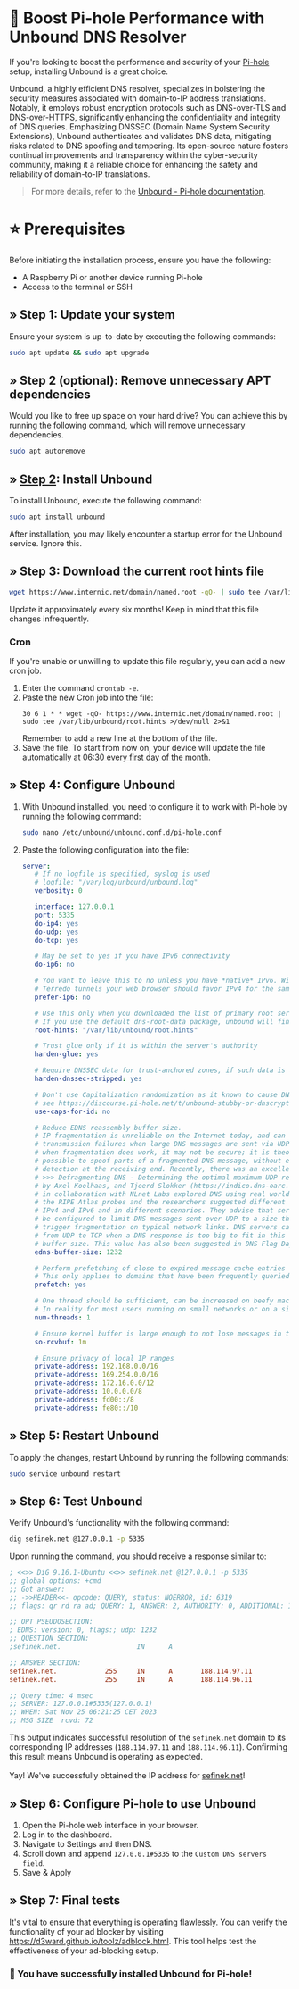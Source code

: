 <!-- [[> SEO
###### Title: How to Install Unbound for Pi-hole: A Comprehensive Guide
###### Description: Enhance the performance and security of your Pi-hole setup by installing Unbound, a powerful DNS resolver. Follow this step-by-step guide for seamless integration.
###### Tags: Pi-hole, Unbound, DNS resolver, DNS security, DNS encryption, cybersecurity, cyber-security, DNSSEC, open-source, performance optimization, secure DNS, installation guide, network security, DNS configuration, DNS-over-TLS, DNS-over-HTTPS, ad blocking, Raspberry Pi, DNS integrity
###### Canonical: /viewer/tutorials/How_to_install_Unbound_for_Pi-hole
]]> -->

# 🤖 Boost Pi-hole Performance with Unbound DNS Resolver
If you're looking to boost the performance and security of your [Pi-hole](../info/What%20is%20Pi-hole.md) setup, installing Unbound is a great choice.

Unbound, a highly efficient DNS resolver, specializes in bolstering the security measures associated with domain-to-IP address translations.
Notably, it employs robust encryption protocols such as DNS-over-TLS and DNS-over-HTTPS, significantly enhancing the confidentiality and integrity of DNS queries.
Emphasizing DNSSEC (Domain Name System Security Extensions), Unbound authenticates and validates DNS data, mitigating risks related to DNS spoofing and tampering.
Its open-source nature fosters continual improvements and transparency within the cyber-security community, making it a reliable choice for enhancing the safety and reliability of domain-to-IP translations.

> For more details, refer to the [Unbound - Pi-hole documentation](https://docs.pi-hole.net/guides/dns/unbound).

# ⭐ Prerequisites
Before initiating the installation process, ensure you have the following:
- A Raspberry Pi or another device running Pi-hole
- Access to the terminal or SSH


## » Step 1: Update your system
Ensure your system is up-to-date by executing the following commands:
```bash
sudo apt update && sudo apt upgrade
```

## » Step 2 (optional): Remove unnecessary APT dependencies
Would you like to free up space on your hard drive? You can achieve this by running the following command, which will remove unnecessary dependencies.
```bash
sudo apt autoremove
```


## » [Step 2](https://docs.pi-hole.net/guides/dns/unbound/#setting-up-pi-hole-as-a-recursive-dns-server-solution): Install Unbound
To install Unbound, execute the following command:
```bash
sudo apt install unbound
```
After installation, you may likely encounter a startup error for the Unbound service. Ignore this.


## » Step 3: Download the current root hints file
```bash
wget https://www.internic.net/domain/named.root -qO- | sudo tee /var/lib/unbound/root.hints
```
Update it approximately every six months! Keep in mind that this file changes infrequently.

### Cron
If you're unable or unwilling to update this file regularly, you can add a new cron job.
1. Enter the command `crontab -e`.
2. Paste the new Cron job into the file:
   ```cronexp
   30 6 1 * * wget -qO- https://www.internic.net/domain/named.root | sudo tee /var/lib/unbound/root.hints >/dev/null 2>&1
   ```
   Remember to add a new line at the bottom of the file.
3. Save the file. To start from now on, your device will update the file automatically at <a href="https://crontab.guru/#30_6_1_*_*" target="_blank">06:30 every first day of the month</a>.


## » Step 4: Configure Unbound
1. With Unbound installed, you need to configure it to work with Pi-hole by running the following command:
   ```bash
   sudo nano /etc/unbound/unbound.conf.d/pi-hole.conf
   ```
   
2. Paste the following configuration into the file:
   ```yaml
   server:
      # If no logfile is specified, syslog is used
      # logfile: "/var/log/unbound/unbound.log"
      verbosity: 0

      interface: 127.0.0.1
      port: 5335
      do-ip4: yes
      do-udp: yes
      do-tcp: yes

      # May be set to yes if you have IPv6 connectivity
      do-ip6: no

      # You want to leave this to no unless you have *native* IPv6. With 6to4 and
      # Terredo tunnels your web browser should favor IPv4 for the same reasons
      prefer-ip6: no

      # Use this only when you downloaded the list of primary root servers!
      # If you use the default dns-root-data package, unbound will find it automatically
      root-hints: "/var/lib/unbound/root.hints"

      # Trust glue only if it is within the server's authority
      harden-glue: yes

      # Require DNSSEC data for trust-anchored zones, if such data is absent, the zone becomes BOGUS
      harden-dnssec-stripped: yes

      # Don't use Capitalization randomization as it known to cause DNSSEC issues sometimes
      # see https://discourse.pi-hole.net/t/unbound-stubby-or-dnscrypt-proxy/9378 for further details
      use-caps-for-id: no

      # Reduce EDNS reassembly buffer size.
      # IP fragmentation is unreliable on the Internet today, and can cause
      # transmission failures when large DNS messages are sent via UDP. Even
      # when fragmentation does work, it may not be secure; it is theoretically
      # possible to spoof parts of a fragmented DNS message, without easy
      # detection at the receiving end. Recently, there was an excellent study
      # >>> Defragmenting DNS - Determining the optimal maximum UDP response size for DNS <<<
      # by Axel Koolhaas, and Tjeerd Slokker (https://indico.dns-oarc.net/event/36/contributions/776)
      # in collaboration with NLnet Labs explored DNS using real world data from the
      # the RIPE Atlas probes and the researchers suggested different values for
      # IPv4 and IPv6 and in different scenarios. They advise that servers should
      # be configured to limit DNS messages sent over UDP to a size that will not
      # trigger fragmentation on typical network links. DNS servers can switch
      # from UDP to TCP when a DNS response is too big to fit in this limited
      # buffer size. This value has also been suggested in DNS Flag Day 2020.
      edns-buffer-size: 1232

      # Perform prefetching of close to expired message cache entries
      # This only applies to domains that have been frequently queried
      prefetch: yes

      # One thread should be sufficient, can be increased on beefy machines.
      # In reality for most users running on small networks or on a single machine, it should be unnecessary to seek performance enhancement by increasing num-threads above 1.
      num-threads: 1

      # Ensure kernel buffer is large enough to not lose messages in traffic spikes
      so-rcvbuf: 1m

      # Ensure privacy of local IP ranges
      private-address: 192.168.0.0/16
      private-address: 169.254.0.0/16
      private-address: 172.16.0.0/12
      private-address: 10.0.0.0/8
      private-address: fd00::/8
      private-address: fe80::/10
   ```


## » Step 5: Restart Unbound
To apply the changes, restart Unbound by running the following commands:
```bash
sudo service unbound restart
```


## » Step 6: Test Unbound
Verify Unbound's functionality with the following command:
```bash
dig sefinek.net @127.0.0.1 -p 5335
```
Upon running the command, you should receive a response similar to:
```ini
; <<>> DiG 9.16.1-Ubuntu <<>> sefinek.net @127.0.0.1 -p 5335
;; global options: +cmd
;; Got answer:
;; ->>HEADER<<- opcode: QUERY, status: NOERROR, id: 6319
;; flags: qr rd ra ad; QUERY: 1, ANSWER: 2, AUTHORITY: 0, ADDITIONAL: 1

;; OPT PSEUDOSECTION:
; EDNS: version: 0, flags:; udp: 1232
;; QUESTION SECTION:
;sefinek.net.                   IN      A

;; ANSWER SECTION:
sefinek.net.            255     IN      A       188.114.97.11
sefinek.net.            255     IN      A       188.114.96.11

;; Query time: 4 msec
;; SERVER: 127.0.0.1#5335(127.0.0.1)
;; WHEN: Sat Nov 25 06:21:25 CET 2023
;; MSG SIZE  rcvd: 72
```

This output indicates successful resolution of the `sefinek.net` domain to its corresponding IP addresses (`188.114.97.11` and `188.114.96.11`).
Confirming this result means Unbound is operating as expected.<br><br>
Yay! We've successfully obtained the IP address for [sefinek.net](https://sefinek.net)!


## » Step 6: Configure Pi-hole to use Unbound
1. Open the Pi-hole web interface in your browser.
2. Log in to the dashboard.
3. Navigate to Settings and then DNS.
4. Scroll down and append `127.0.0.1#5335` to the `Custom DNS servers field`.
5. Save & Apply


## » Step 7: Final tests
It's vital to ensure that everything is operating flawlessly.
You can verify the functionality of your ad blocker by visiting https://d3ward.github.io/toolz/adblock.html.
This tool helps test the effectiveness of your ad-blocking setup.

### 🎉 You have successfully installed Unbound for Pi-hole!